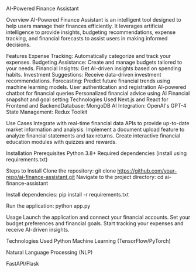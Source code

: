AI-Powered Finance Assistant

Overview
AI-Powered Finance Assistant is an intelligent tool designed to help users manage their finances efficiently. It leverages artificial intelligence to provide insights, budgeting recommendations, expense tracking, and financial forecasts to assist users in making informed decisions.

Features
Expense Tracking: Automatically categorize and track your expenses.
Budgeting Assistance: Create and manage budgets tailored to your needs.
Financial Insights: Get AI-driven insights based on spending habits.
Investment Suggestions: Receive data-driven investment recommendations.
Forecasting: Predict future financial trends using machine learning models.
User authentication and registration
AI-powered chatbot for financial queries
Personalized financial advice using AI
Financial snapshot and goal setting
Technologies Used
Next.js and React for Frontend and BackendDatabase: MongoDB
AI Integration: OpenAI's GPT-4
State Management: Redux Toolkit

Use Cases
Integrate with real-time financial data APIs to provide up-to-date market information and analysis.
Implement a document upload feature to analyze financial statements and tax returns.
Create interactive financial education modules with quizzes and rewards.


Installation
Prerequisites
Python 3.8+
Required dependencies (install using requirements.txt)

Steps to Install
Clone the repository:
git clone https://github.com/your-repo/ai-finance-assistant.git
Navigate to the project directory:
cd ai-finance-assistant

Install dependencies:
pip install -r requirements.txt

Run the application:
python app.py

Usage
Launch the application and connect your financial accounts.
Set your budget preferences and financial goals.
Start tracking your expenses and receive AI-driven insights.


Technologies Used
Python
Machine Learning (TensorFlow/PyTorch)

Natural Language Processing (NLP)

FastAPI/Flask






